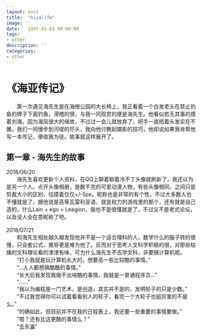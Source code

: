 ```yaml
---
layout: post
title:  "hiyalife"
image: ''
date:   1997-01-01 00:00:00
tags:
- other
description: ''
categories:
- other 
---
```


# 《海亚传记》  
&emsp;&emsp;第一次遇见海先生是在海根公园的大长椅上，我正看着一个白发老头在禁止钓鱼的牌子下面钓鱼，滑稽的很，与我一同观赏的便是海先生。他看似若无其事的摸着刘海，因为海风很大的缘故，不过过一会儿就放弃了，把手一直捂着头发实在不雅。我们一同慢步到河堤的尽头，我向他讨教起摄影的技巧，他却说如果我肯帮他写一本传记，便收我为徒。故事就这样展开了。  
    
## 第一章 - 海先生的故事  
2018/06/20      
&emsp;&emsp;海先生喜欢更新个人资料，在QQ上聊着聊着冷不丁头像就刷新了，我还以为是另一个人。点开头像相册，是数不完的可爱动漫人物，有些头像相同，之间只是剪裁大小的区别，估摸着仅仅+/-5px。昵称也是非常的有个性，不过大多数人也不懂就是了，据他说是高等瓦雷利亚语，就是权力的游戏里的那个，还有就是自己造的，什么Lain + ego = Leagion，我也不是很懂就是了，不过又不是老式论坛，以及没人会在意昵称了吧。  
</br>
2018/07/21  
&emsp;&emsp;和海先生相处越久越发现他并不是一个适合理科的人，数学什么的脑子转的很慢，只会套公式，推导更是难为他了。反而对于思考人文科学积极的很，对那些枯燥的文科理论看的津津有味，可为什么海先生不去学文科，非要搞计算机呢。  
&emsp;&emsp;“打小我就是玩计算机长大的，想要高一些比较酷的事情。”  
&emsp;&emsp;“...人人都想搞酷酷的事情。”  
&emsp;&emsp;“长大后我发现我做不出啥酷的事情，我就是一普通程序员...”  
&emsp;&emsp;“......”  
&emsp;&emsp;“我以为编程是一门艺术，是创造，其实并不是的，发明轮子的只是少数。”  
&emsp;&emsp;“不过我觉得你可以试着看看别人的轮子，看完一个大轮子也挺厉害的不是么。”  
&emsp;&emsp;“的确如此，但目前并不在我的日程表上，我还要一些重要的事情要做。”  
&emsp;&emsp;“嗯？还有比这更酷的事情么？”  
&emsp;&emsp;“去东瀛”  
